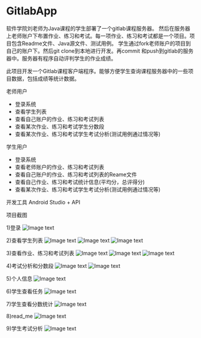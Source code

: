 # GitlabApp
软件学院刘老师为Java课程的学生部署了一个gitlab课程服务器。
然后在服务器上老师账户下布置作业、练习和考试。每一项作业、练习和考试都是一个项目。项目包含Readme文件、Java源文件、测试用例。
学生通过fork老师账户的项目到自己的账户下。然后git clone到本地进行开发。再commit 和push到gitlab的服务器中。服务器有程序自动评判学生的作业成绩。

此项目开发一个Gitlab课程客户端程序。能够方便学生查询课程服务器中的一些项目数据，包括成绩等统计数据。

老师用户
+ 登录系统
+ 查看学生列表
+ 查看自己账户的作业、练习和考试列表
+ 查看某次作业、练习和考试学生分数段
+ 查看某次作业、练习和考试学生考试分析(测试用例通过情况等)

学生用户
+ 登录系统
+ 查看老师账户的作业、练习和考试列表
+ 查看自己账户的作业、练习和考试列表的Reame文件
+ 查看自己作业、练习和考试统计信息(平均分，总评得分)
+ 查看某次作业、练习和考试学生考试分析(测试用例通过情况等)

开发工具
Android Studio + API

项目截图

1)登录
![Image text](https://github.com/ZhouSaisai/img-folder/blob/master/gitlab/gitlab-01.png)

2)查看学生列表
![Image text](https://github.com/ZhouSaisai/img-folder/blob/master/gitlab/gitlab-02.png)
![Image text](https://github.com/ZhouSaisai/img-folder/blob/master/gitlab/gitlab-03.png)
![Image text](https://github.com/ZhouSaisai/img-folder/blob/master/gitlab/gitlab-04.png)

3)查看作业、练习和考试列表
![Image text](https://github.com/ZhouSaisai/img-folder/blob/master/gitlab/gitlab-05.png)
![Image text](https://github.com/ZhouSaisai/img-folder/blob/master/gitlab/gitlab-06.png)
![Image text](https://github.com/ZhouSaisai/img-folder/blob/master/gitlab/gitlab-07.png)

4)考试分析和分数段
![Image text](https://github.com/ZhouSaisai/img-folder/blob/master/gitlab/gitlab-08.png)
![Image text](https://github.com/ZhouSaisai/img-folder/blob/master/gitlab/gitlab-09.png)

5)个人信息
![Image text](https://github.com/ZhouSaisai/img-folder/blob/master/gitlab/gitlab-10.png)

6)学生查看任务
![Image text](https://github.com/ZhouSaisai/img-folder/blob/master/gitlab/gitlab-12.png)

7)学生查看分数统计
![Image text](https://github.com/ZhouSaisai/img-folder/blob/master/gitlab/gitlab-11.png)

8)read_me
![Image text](https://github.com/ZhouSaisai/img-folder/blob/master/gitlab/gitlab-13.png)

9)学生考试分析
![Image text](https://github.com/ZhouSaisai/img-folder/blob/master/gitlab/gitlab-14.png)